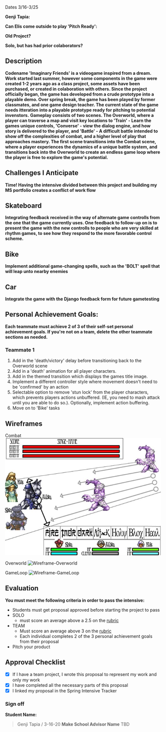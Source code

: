 Dates 3/16-3/25

**Genji Tapia:** 


**Can Elis come outside to play 'Pitch Ready':** 


**Old Project?**


**Solo, but has had prior colaborators?**


## Description

**Codename 'Imaginary Friends' is a videogame inspired from a dream. Work started last summer, however some components in the game were created 1-2 years ago as a class project, some assets have been purchased, or created in colaboration with others. Since the project officially began, the game has developed from a crude prototype into a playable demo. Over spring break, the game has been played by former classmates, and one game design teacher. The current state of the game needs itteration into a playable prototype ready for pitching to potential invenstors.**
**Gameplay consists of two scenes. The Overworld, where a player can traverse a map and visit key locations to 'Train' - Learn the games unique controls, 'Converse' - view the dialog engine, and how story is delivered to the player, and 'Battle' - A difficult battle intended to show off the complexities of combat, and a higher level of play that approaches mastery. The first scene transitions into the Combat scene, where a player experiences the dynamics of a unique battle system, and transitions back into the Overworld to create an endless game loop where the player is free to explore the game's potential.**

## Challenges I Anticipate

**Time! Having the intensive divided between this project and building my MS portfolio creates a conflict of work flow**

## Skateboard

**Integrating feedback received in the way of alternate game controlls from the one that the game currently uses. One feedback to follow-up on is to present the game with the new controlls to people who are very skilled at rhythm games, to see how they respond to the more favorable control scheme.**

## Bike
**Implement additional game-changing spells, such as the 'BOLT' spell that will leap unto nearby enemies**

## Car
**Integrate the game with the Django feedback form for future gametesting** 

## Personal Achievement Goals:

**Each teammate must achieve 2 of 3 of their self-set personal achievement goals. If you're not on a team, delete the other teammate sections as needed.**

### Teammate 1

1. Add in the 'death/victory' delay before transitioning back to the Overworld scene
2. Add in a 'death' animation for all player characters.
3. Add in the themed transition which displays the games title image.
4. Implement a different controller style where movement doesn't need to be 'confirmed' by an action
5. Selectable option to remove 'stun lock' from the player characters, which prevents players actions unbuffered. (IE, you need to mash attack until you are able to do so.). Optionally, implement action buffering.
6. Move on to 'Bike' tasks

## Wireframes
Combat
![Wireframe-Combat](https://github.com/Genji-MS/Elis-ProductPitch/blob/master/img/Elis-WireFrame1.jpg)

Overworld
![Wireframe-Overworld](https://github.com/Genji-MS/Elis-ProductPitch/blob/master/img/Elis-Wireframe2.jpg)

GameLoop
![Wireframe-GameLoop](https://github.com/Genji-MS/Elis-ProductPitch/blob/master/img/Elis-Wireframe3.jpg)


## Evaluation

**You must meet the following criteria in order to pass the intensive:**

- Students must get proposal approved before starting the project to pass
- SOLO 
    - must score an average above a 2.5 on the [rubric]
- TEAM 
    - Must score an average above 3 on the [rubric]
    - Each individual completes 2 of the 3 personal achievement goals from their proposal
- Pitch your product

[rubric]:https://docs.google.com/document/d/1IOQDmohLBEBT-hyr-2vgw1mbZUNsq3fHxVfH0oRmVt0/edit


## Approval Checklist
- [X] If I have a team project, I wrote this proposal to represent my work and only my work
- [X] I have completed all the necessary parts of this proposal
- [X] I linked my proposal in the Spring Intensive Tracker

### Sign off

**Student Name:**
> Genji Tapia / 3-16-20
**Make School Advisor Name**
> TBD